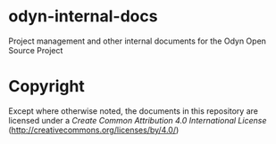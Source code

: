 # odyn-internal-docs
Project management and other internal documents for the Odyn Open Source Project

# Copyright
Except where otherwise noted, the documents in this repository are licensed
under a _Create Common Attribution 4.0 International License_
(http://creativecommons.org/licenses/by/4.0/)
